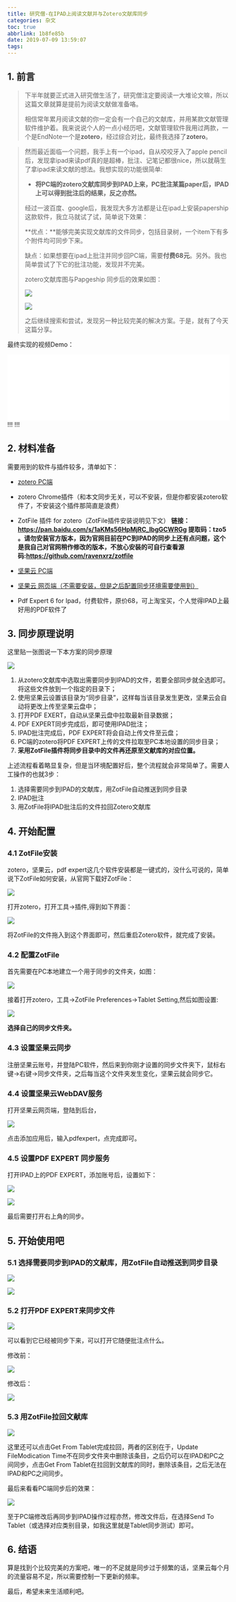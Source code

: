 ```yaml
---
title: 研究僧-在IPAD上阅读文献并与Zotero文献库同步
categories: 杂文
toc: true
abbrlink: 1b8fe85b
date: 2019-07-09 13:59:07
tags:
---
```


## 1. 前言

>  下半年就要正式进入研究僧生活了，研究僧注定要阅读一大堆论文嘛，所以这篇文章就算是提前为阅读文献做准备咯。
>
>  相信常年累月阅读文献的你一定会有一个自己的文献库，并用某款文献管理软件维护着。我来说说个人的一点小经历吧，文献管理软件我用过两款，一个是EndNote一个是**zotero**，经过综合对比，最终我选择了**zotero**。

<!-- more -->

>
>  然而最近面临一个问题，我手上有一个ipad，自从咬咬牙入了apple pencil后，发现拿ipad来读pdf真的是超棒，批注、记笔记都很nice，所以就萌生了拿ipad来读文献的想法。我想实现的功能很简单:
>
>  - **将PC端的zotero文献库同步到IPAD上来，PC批注某篇paper后，IPAD上可以得到批注后的结果，反之亦然。**
>
>  经过一波百度、google后，我发现大多方法都是让在ipad上安装papership这款软件，我立马就试了试，简单说下效果：
>
>  **优点：**能够完美实现文献库的文件同步，包括目录树，一个item下有多个附件均可同步下来。
>
>  缺点：如果想要在ipad上批注并同步回PC端，需要**付费68元**。另外。我也简单尝试了下它的批注功能，发现并不完美。
>
>  zotero文献库图与Papgeship 同步后的效果如图：
>
>  ![](https://ae01.alicdn.com/kf/HTB1ZV6dXAL0gK0jSZFtq6xQCXXap.jpg)
>
>  ![](https://ae01.alicdn.com/kf/HTB13sLbXAP2gK0jSZPx761cQpXa2.png)
>
>  之后继续搜索和尝试，发现另一种比较完美的解决方案。于是，就有了今天这篇分享。

最终实现的视频Demo：
<iframe id="spkj" src="//player.bilibili.com/player.html?aid=58535591&cid=102086302&page=1" scrolling="no" border="0" frameborder="no" framespacing="0" allowfullscreen="true" width=100%> </iframe>
!!!
<script type="text/javascript">  
document.getElementById("spkj").style.height=document.getElementById("spkj").scrollWidth*0.76+"px";
</script>
!!!



## 2. 材料准备

需要用到的软件与插件较多，清单如下：

- [zotero PC端](https://www.zotero.org/)
- zotero Chrome插件（和本文同步无关，可以不安装，但是你都安装zotero软件了，不安装这个插件那简直是浪费）
- ZotFile 插件 for zotero（ZotFile插件安装说明见下文）
  **链接：https://pan.baidu.com/s/1aKMs56HpMjRC_IbgGCWRGg  提取码：tzo5 。请勿安装官方版本，因为官网目前在PC到IPAD的同步上还有点问题，这个是我自己对官网稍作修改的版本，不放心安装的可自行查看源码:https://github.com/ravenxrz/zotfile**

- [坚果云 PC端](https://www.jianguoyun.com)
- [坚果云 网页端（不需要安装，但是之后配置同步环境需要使用到）](https://www.jianguoyun.com)
- Pdf Expert 6 for Ipad，付费软件，原价68，可上淘宝买，个人觉得IPAD上最好用的PDF软件了

## 3. 同步原理说明

这里贴一张图说一下本方案的同步原理

![](https://ae01.alicdn.com/kf/HTB1n5zaXCf2gK0jSZFPq6xsopXaS.jpg)

1. 从zotero文献库中选取出需要同步到IPAD的文件，若要全部同步就全选即可。将这些文件放到一个指定的目录下；
2. 使用坚果云设置该目录为“同步目录”，这样每当该目录发生更改，坚果云会自动将更改上传至坚果云盘中；
3. 打开PDF EXERT，自动从坚果云盘中拉取最新目录数据；
4. PDF EXPERT同步完成后，即可使用IPAD批注；
5. IPAD批注完成后，PDF EXPERT将会自动上传文件至云盘；
6. PC端的zotero将PDF EXPERT上传的文件拉取至PC本地设置的同步目录；
7. **采用ZotFile插件将同步目录中的文件再还原至文献库的对应位置。**

上述流程看着略显复杂，但是当环境配置好后，整个流程就会非常简单了。需要人工操作的也就3步：

1. 选择需要同步到IPAD的文献库，用ZotFile自动推送到同步目录
2. IPAD批注
3. 用ZotFile将IPAD批注后的文件拉回Zotero文献库

## 4. 开始配置

### 4.1 ZotFile安装

zotero，坚果云，pdf expert这几个软件安装都是一键式的，没什么可说的，简单说下ZotFile如何安装，从官网下载好ZotFile：

![](https://ae01.alicdn.com/kf/HTB1cuLdXAL0gK0jSZFtq6xQCXXap.jpg)

打开zotero，打开工具->插件,得到如下界面：

![](https://ae01.alicdn.com/kf/HTB1lu_dXAH0gK0jSZFNq6xMqXXa4.jpg)

将ZotFile的文件拖入到这个界面即可，然后重启Zotero软件，就完成了安装。

### 4.2 配置ZotFile

首先需要在PC本地建立一个用于同步的文件夹，如图：

![](https://ae01.alicdn.com/kf/HTB1QATbXCf2gK0jSZFPq6xsopXaF.jpg)

接着打开zotero，工具->ZotFile Preferences->Tablet Setting,然后如图设置:

![](https://ae01.alicdn.com/kf/HTB1oAPcXEY1gK0jSZFCq6AwqXXaR.jpg)

**选择自己的同步文件夹。**

### 4.3 设置坚果云同步

注册坚果云账号，并登陆PC软件，然后来到你刚才设置的同步文件夹下，鼠标右键->右键->同步文件夹，之后每当这个文件夹发生变化，坚果云就会同步它。

### 4.4 设置坚果云WebDAV服务

打开坚果云网页端，登陆到后台，

![](https://ae01.alicdn.com/kf/HTB10BPXXqL7gK0jSZFBq6xZZpXa6.jpg)

点击添加应用后，输入pdfexpert，点完成即可。

### 4.5 设置PDF EXPERT 同步服务

打开IPAD上的PDF EXPERT，添加账号后，设置如下：

![](https://ae01.alicdn.com/kf/HTB14RbdXxD1gK0jSZFK763JrVXab.png)

![](https://ae01.alicdn.com/kf/HTB1lZPeXrY1gK0jSZTE760DQVXaL.png)

最后需要打开右上角的同步。

## 5. 开始使用吧

### 5.1  选择需要同步到IPAD的文献库，用ZotFile自动推送到同步目录

![](https://ae01.alicdn.com/kf/HTB1YBzaXpT7gK0jSZFpq6yTkpXad.jpg)

![](https://ae01.alicdn.com/kf/HTB1PN2fXBr0gK0jSZFnq6zRRXXaE.jpg)

### 5.2 打开PDF EXPERT来同步文件

![](https://ae01.alicdn.com/kf/HTB1PKTeXET1gK0jSZFrq6ANCXXaT.jpg)

可以看到它已经被同步下来，可以打开它随便批注点什么。

修改前：

![](https://ae01.alicdn.com/kf/HTB1FyrfXAH0gK0jSZPiq6yvapXak.jpg)

修改后：

![](https://ae01.alicdn.com/kf/HTB1hcjeXuP2gK0jSZFoq6yuIVXaa.jpg)

### 5.3 用ZotFile拉回文献库

![](https://ae01.alicdn.com/kf/HTB1bNYbXpP7gK0jSZFjq6A5aXXa4.jpg)

这里还可以点击Get From Tablet完成拉回，两者的区别在于，Update FileModication Time不在同步文件夹中删除该条目，之后仍可以在IPAD和PC之间同步，点击Get From Tablet在拉回到文献库的同时，删除该条目，之后无法在IPAD和PC之间同步。

最后来看看PC端同步后的效果：

![](https://ae01.alicdn.com/kf/HTB1EqvcXq67gK0jSZFHq6y9jVXaL.jpg)



至于PC端修改后再同步到IPAD操作过程亦然，修改文件后，在选择Send To Tablet（或选择对应类别目录，如我这里就是Tablet同步测试）即可。

## 6. 结语

算是找到个比较完美的方案吧，唯一的不足就是同步过于频繁的话，坚果云每个月的流量容易不足，所以需要控制一下更新的频率。

最后，希望未来生活顺利吧。
